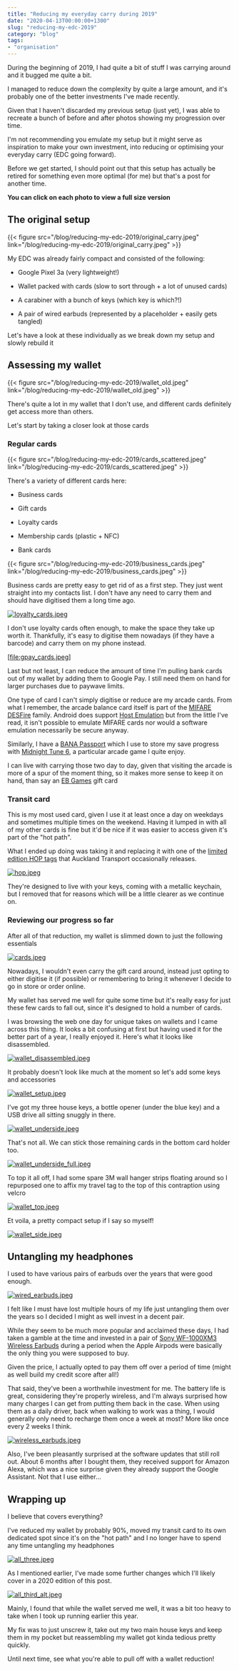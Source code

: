 ```yaml
---
title: "Reducing my everyday carry during 2019"
date: "2020-04-13T00:00:00+1300"
slug: "reducing-my-edc-2019"
category: "blog"
tags:
- "organisation"
---
```


During the beginning of 2019, I had quite a bit of stuff I was carrying around and it bugged me quite a bit.

I managed to reduce down the complexity by quite a large amount, and it's probably one of the better investments I've made recently.

Given that I haven't discarded my previous setup (just yet), I was able to recreate a bunch of before and after photos showing my progression over time.

I'm not recommending you emulate my setup but it might serve as inspiration to make your own investment, into reducing or optimising your everyday carry (EDC going forward).

Before we get started, I should point out that this setup has actually be retired for something even more optimal (for me) but that's a post for another time.

**You can click on each photo to view a full size version**

## The original setup

{{< figure
	src="/blog/reducing-my-edc-2019/original_carry.jpeg"
	link="/blog/reducing-my-edc-2019/original_carry.jpeg" >}}

My EDC was already fairly compact and consisted of the following:

*   Google Pixel 3a (very lightweight!)

*   Wallet packed with cards (slow to sort through + a lot of unused cards)

*   A carabiner with a bunch of keys (which key is which?!)

*   A pair of wired earbuds (represented by a placeholder + easily gets tangled)


Let's have a look at these individually as we break down my setup and slowly rebuild it

## Assessing my wallet

{{< figure
src="/blog/reducing-my-edc-2019/wallet_old.jpeg"
link="/blog/reducing-my-edc-2019/wallet_old.jpeg" >}}

There's quite a lot in my wallet that I don't use, and different cards definitely get access more than others.

Let's start by taking a closer look at those cards

### Regular cards

{{< figure
src="/blog/reducing-my-edc-2019/cards_scattered.jpeg"
link="/blog/reducing-my-edc-2019/cards_scattered.jpeg" >}}

There's a variety of different cards here:

*   Business cards

*   Gift cards

*   Loyalty cards

*   Membership cards (plastic + NFC)

*   Bank cards


{{< figure
src="/blog/reducing-my-edc-2019/business_cards.jpeg"
link="/blog/reducing-my-edc-2019/business_cards.jpeg" >}}

Business cards are pretty easy to get rid of as a first step. They just went straight into my contacts list. I don't have any need to carry them and should have digitised them a long time ago.

[![loyalty_cards.jpeg](loyalty_cards.jpeg)](loyalty_cards.jpeg)

I don't use loyalty cards often enough, to make the space they take up worth it. Thankfully, it's easy to digitise them nowadays (if they have a barcode) and carry them on my phone instead.

[[file:gpay_cards.jpeg](gpay_cards.jpeg)]

Last but not least, I can reduce the amount of time I'm pulling bank cards out of my wallet by adding them to Google Pay. I still need them on hand for larger purchases due to paywave limits.

One type of card I can't simply digitise or reduce are my arcade cards. From what I remember, the arcade balance card itself is part of the [MIFARE DESFire](https://www.mifare.net/en/products/chip-card-ics/mifare-desfire/) family. Android does support [Host Emulation](https://developer.android.com/guide/topics/connectivity/nfc/hce) but from the little I've read, it isn't possible to emulate MIFARE cards nor would a software emulation necessarily be secure anyway.

Similarly, I have a [BANA Passport](https://www.bandainamcoid.com/banapassport/en/) which I use to store my save progress with [Midnight Tune 6](https://wanganmaxi-official.com/wanganmaxi6/en/special/001.php), a particular arcade game I quite enjoy.

I can live with carrying those two day to day, given that visiting the arcade is more of a spur of the moment thing, so it makes more sense to keep it on hand, than say an [EB Games](https://www.ebgames.co.nz) gift card

### Transit card

This is my most used card, given I use it at least once a day on weekdays and sometimes multiple times on the weekend. Having it lumped in with all of my other cards is fine but it'd be nice if it was easier to access given it's part of the "hot path".

What I ended up doing was taking it and replacing it with one of the [limited edition HOP tags](https://at.govt.nz/bus-train-ferry/at-hop-card/buy-at-hop-card/buy-an-at-hop-key-tag/) that Auckland Transport occasionally releases.

[![hop.jpeg](hop.jpeg)](hop.jpeg)

They're designed to live with your keys, coming with a metallic keychain, but I removed that for reasons which will be a little clearer as we continue on.

### Reviewing our progress so far

After all of that reduction, my wallet is slimmed down to just the following essentials

[![cards.jpeg](cards.jpeg)](cards.jpeg)

Nowadays, I wouldn't even carry the gift card around, instead just opting to either digitise it (if possible) or remembering to bring it whenever I decide to go in store or order online.

My wallet has served me well for quite some time but it's really easy for just these few cards to fall out, since it's designed to hold a number of cards.

I was browsing the web one day for unique takes on wallets and I came across this thing. It looks a bit confusing at first but having used it for the better part of a year, I really enjoyed it. Here's what it looks like disassembled.

[![wallet_disassembled.jpeg](wallet_disassembled.jpeg)](wallet_disassembled.jpeg)

It probably doesn't look like much at the moment so let's add some keys and accessories

[![wallet_setup.jpeg](wallet_setup.jpeg)](wallet_setup.jpeg)

I've got my three house keys, a bottle opener (under the blue key) and a USB drive all sitting snuggly in there.

[![wallet_underside.jpeg](wallet_underside.jpeg)](wallet_underside.jpeg)

That's not all. We can stick those remaining cards in the bottom card holder too.

[![wallet_underside_full.jpeg](wallet_underside_full.jpeg)](wallet_underside_full.jpeg)

To top it all off, I had some spare 3M wall hanger strips floating around so I repurposed one to affix my travel tag to the top of this contraption using velcro

[![wallet_top.jpeg](wallet_top.jpeg)](wallet_top.jpeg)

Et voila, a pretty compact setup if I say so myself!

[![wallet_side.jpeg](wallet_side.jpeg)](wallet_side.jpeg)

## Untangling my headphones

I used to have various pairs of earbuds over the years that were good enough.

[![wired_earbuds.jpeg](wired_earbuds.jpeg)](wired_earbuds.jpeg)

I felt like I must have lost multiple hours of my life just untangling them over the years so I decided I might as well invest in a decent pair.

While they seem to be much more popular and acclaimed these days, I had taken a gamble at the time and invested in a pair of [Sony WF-1000XM3 Wireless Earbuds](https://www.mightyape.co.nz/product/sony-wf-1000xm3-industry-leading-noise-canceling-truly-wireless-earbuds-black/30990778) during a period when the Apple Airpods were basically the only thing you were supposed to buy.

Given the price, I actually opted to pay them off over a period of time (might as well build my credit score after all!)

That said, they've been a worthwhile investment for me. The battery life is great, considering they're properly wireless, and I'm always surprised how many charges I can get from putting them back in the case. When using them as a daily driver, back when walking to work was a thing, I would generally only need to recharge them once a week at most? More like once every 2 weeks I think.

[![wireless_earbuds.jpeg](wireless_earbuds.jpeg)](wireless_earbuds.jpeg)

Also, I've been pleasantly surprised at the software updates that still roll out. About 6 months after I bought them, they received support for Amazon Alexa, which was a nice surprise given they already support the Google Assistant. Not that I use either…

## Wrapping up

I believe that covers everything?

I've reduced my wallet by probably 90%, moved my transit card to its own dedicated spot since it's on the "hot path" and I no longer have to spend any time untangling my headphones

[![all_three.jpeg](all_three.jpeg)](all_three.jpeg)

As I mentioned earlier, I've made some further changes which I'll likely cover in a 2020 edition of this post.

[![all_third_alt.jpeg](all_third_alt.jpeg)](all_third_alt.jpeg)

Mainly, I found that while the wallet served me well, it was a bit too heavy to take when I took up running earlier this year.

My fix was to just unscrew it, take out my two main house keys and keep them in my pocket but reassembling my wallet got kinda tedious pretty quickly.

Until next time, see what you're able to pull off with a wallet reduction!
